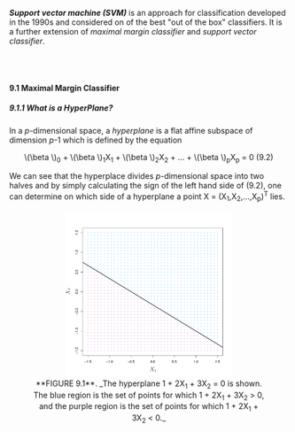 _**Support vector machine (SVM)**_ is an approach for classification developed in the 1990s and considered on of the best "out of the box" classifiers. It is a further extension of *maximal margin classifier* and *support vector classifier*.

<br></br>

#### 9.1 Maximal Margin Classifier

##### 9.1.1 What is a HyperPlane?
In a _p_-dimensional space, a _hyperplane_ is a flat affine subspace of dimension _p_-1 which is defined by the equation

<p align="center">
\(\beta \)<sub>0</sub> + \(\beta \)<sub>1</sub>X<sub>1</sub> + \(\beta \)<sub>2</sub>X<sub>2</sub> + ... + \(\beta \)<sub>p</sub>X<sub>p</sub> = 0   (9.2)
<p>

We can see that the hyperplace divides _p_-dimensional space into two halves and by simply calculating the sign of the left hand side of (9.2), one can determine on which side of a hyperplane a point X = (X<sub>1</sub>,X<sub>2</sub>,...,X<sub>p</sub>)<sup>T</sup> lies.

<figure align="center">
  <img src="../figures/Chapter9/9.1.pdf" width=300 height=300>
  <figcaption>**FIGURE 9.1**. _The hyperplane 1 + 2X<sub>1</sub> + 3X<sub>2</sub> = 0 is shown. The blue region is the set of points for which 1 + 2X<sub>1</sub> + 3X<sub>2</sub> > 0, and the purple region is the set of points for which 1 + 2X<sub>1</sub> + 3X<sub>2</sub> < 0._
  </figcaption>
</figure>
